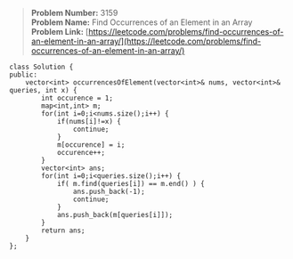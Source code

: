 > **Problem Number:** 3159 <br>
> **Problem Name:** Find Occurrences of an Element in an Array <br>
> **Problem Link:** [https://leetcode.com/problems/find-occurrences-of-an-element-in-an-array/](https://leetcode.com/problems/find-occurrences-of-an-element-in-an-array/) <br>

    class Solution {
    public:
        vector<int> occurrencesOfElement(vector<int>& nums, vector<int>& queries, int x) {
            int occurence = 1;
            map<int,int> m;
            for(int i=0;i<nums.size();i++) {
                if(nums[i]!=x) {
                    continue;
                }
                m[occurence] = i;
                occurence++;
            }
            vector<int> ans;
            for(int i=0;i<queries.size();i++) {
                if( m.find(queries[i]) == m.end() ) {
                    ans.push_back(-1);
                    continue;
                }
                ans.push_back(m[queries[i]]);
            }
            return ans;
        }
    };